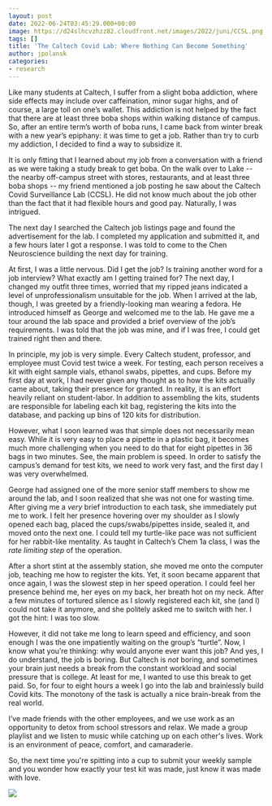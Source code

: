 ```yaml
---
layout: post
date: 2022-06-24T03:45:29.000+00:00
image: https://d24slhcvzhzz82.cloudfront.net/images/2022/juni/CCSL.png
tags: []
title: 'The Caltech Covid Lab: Where Nothing Can Become Something'
author: jpolansk
categories:
- research
---
```

Like many students at Caltech, I suffer from a slight boba addiction, where side effects may include over caffeination, minor sugar highs, and of course, a large toll on one’s wallet. This addiction is not helped by the fact that there are at least three boba shops within walking distance of campus. So, after an entire term’s worth of boba runs, I came back from winter break with a new year’s epiphany: it was time to get a job. Rather than try to curb my addiction, I decided to find a way to subsidize it.

It is only fitting that I learned about my job from a conversation with a friend as we were taking a study break to get boba. On the walk over to Lake -- the nearby off-campus street with stores, restaurants, and at least three boba shops -- my friend mentioned a job posting he saw about the Caltech Covid Surveillance Lab (CCSL). He did not know much about the job other than the fact that it had flexible hours and good pay. Naturally, I was intrigued.

The next day I searched the Caltech job listings page and found the advertisement for the lab. I completed my application and submitted it, and a few hours later I got a response. I was told to come to the Chen Neuroscience building the next day for training.

At first, I was a little nervous. Did I get the job? Is training another word for a job interview? What exactly am I getting trained for? The next day, I changed my outfit three times, worried that my ripped jeans indicated a level of unprofessionalism unsuitable for the job. When I arrived at the lab, though, I was greeted by a friendly-looking man wearing a fedora. He introduced himself as George and welcomed me to the lab. He gave me a tour around the lab space and provided a brief overview of the job’s requirements. I was told that the job was mine, and if I was free, I could get trained right then and there.

In principle, my job is very simple. Every Caltech student, professor, and employee must Covid test twice a week. For testing, each person receives a kit with eight sample vials, ethanol swabs, pipettes, and cups. Before my first day at work, I had never given any thought as to how the kits actually came about, taking their presence for granted. In reality, it is an effort heavily reliant on student-labor. In addition to assembling the kits, students are responsible for labeling each kit bag, registering the kits into the database, and packing up bins of 120 kits for distribution.

However, what I soon learned was that simple does not necessarily mean easy. While it is very easy to place a pipette in a plastic bag, it becomes much more challenging when you need to do that for eight pipettes in 36 bags in two minutes. See, the main problem is speed. In order to satisfy the campus’s demand for test kits, we need to work very fast, and the first day I was very overwhelmed.

George had assigned one of the more senior staff members to show me around the lab, and I soon realized that she was not one for wasting time. After giving me a _very_ brief introduction to each task, she immediately put me to work. I felt her presence hovering over my shoulder as I slowly opened each bag, placed the cups/swabs/pipettes inside, sealed it, and moved onto the next one. I could tell my turtle-like pace was not sufficient for her rabbit-like mentality. As taught in Caltech’s Chem 1a class, I was the _rate limiting step_ of the operation.

After a short stint at the assembly station, she moved me onto the computer job, teaching me how to register the kits. Yet, it soon became apparent that once again, I was the slowest step in her speed operation. I could feel her presence behind me, her eyes on my back, her breath hot on my neck. After a few minutes of tortured silence as I slowly registered each kit, she (and I) could not take it anymore, and she politely asked me to switch with her. I got the hint: I was too slow.

However, it did not take me long to learn speed and efficiency, and soon enough I was the one impatiently waiting on the group’s “turtle”. Now, I know what you’re thinking: why would anyone ever want this job? And yes, I do understand, the job is boring. But Caltech is _not_ boring, and sometimes your brain just needs a break from the constant workload and social pressure that is college. At least for me, I wanted to use this break to get paid. So, for four to eight hours a week I go into the lab and brainlessly build Covid kits. The monotony of the task is actually a nice brain-break from the real world.

I’ve made friends with the other employees, and we use work as an opportunity to detox from school stressors and relax. We made a group playlist and we listen to music while catching up on each other's lives. Work is an environment of peace, comfort, and camaraderie.

So, the next time you're spitting into a cup to submit your weekly sample and you wonder how exactly your test kit was made, just know it was made with love.

![](https://d24slhcvzhzz82.cloudfront.net/images/2022/juni/CCSL.png)